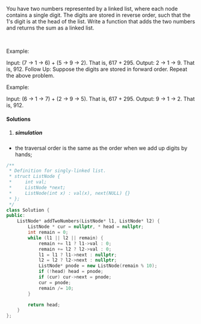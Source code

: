 You have two numbers represented by a linked list, where each node contains a single digit. The digits are stored in reverse order, such that the 1's digit is at the head of the list. Write a function that adds the two numbers and returns the sum as a linked list.

 

Example:

Input: (7 -> 1 -> 6) + (5 -> 9 -> 2). That is, 617 + 295.
Output: 2 -> 1 -> 9. That is, 912.
Follow Up: Suppose the digits are stored in forward order. Repeat the above problem.

Example:

Input: (6 -> 1 -> 7) + (2 -> 9 -> 5). That is, 617 + 295.
Output: 9 -> 1 -> 2. That is, 912.


#### Solutions

1. ##### simulation

- the traversal order is the same as the order when we add up digits by hands;

```c++
/**
 * Definition for singly-linked list.
 * struct ListNode {
 *     int val;
 *     ListNode *next;
 *     ListNode(int x) : val(x), next(NULL) {}
 * };
 */
class Solution {
public:
    ListNode* addTwoNumbers(ListNode* l1, ListNode* l2) {
        ListNode * cur = nullptr, * head = nullptr;
        int remain = 0;
        while (l1 || l2 || remain) {
            remain += l1 ? l1->val : 0;
            remain += l2 ? l2->val : 0;
            l1 = l1 ? l1->next : nullptr;
            l2 = l2 ? l2->next : nullptr;
            ListNode* pnode = new ListNode(remain % 10);
            if (!head) head = pnode;
            if (cur) cur->next = pnode;
            cur = pnode;
            remain /= 10;
        }

        return head;
    }
};
```
